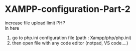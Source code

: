 # XAMPP-configuration-Part-2
increase file upload limit PHP
<br>
In here 
  1. go to php.ini configuration file
    (path : Xampp/php/php.ini)
  2. then open file with any code editor
    (notpad, VS code....)
